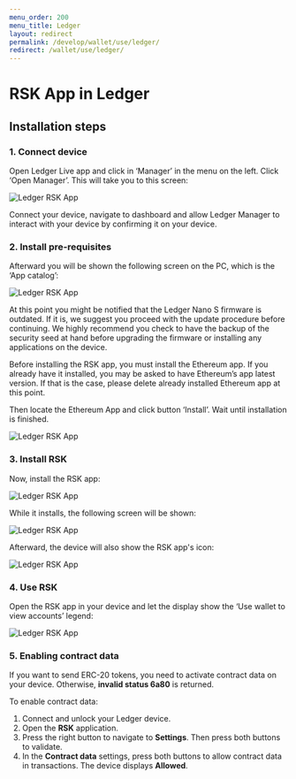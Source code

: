 ```yaml
---
menu_order: 200
menu_title: Ledger
layout: redirect
permalink: /develop/wallet/use/ledger/
redirect: /wallet/use/ledger/
---
```


# RSK App in Ledger

## Installation steps

### 1. Connect device

Open Ledger Live app and click in ‘Manager’ in the menu on the left. Click ‘Open Manager’. This will take you to this screen:

![Ledger RSK App](/assets/img/rsk/ledger/1.png)

Connect your device, navigate to dashboard and allow Ledger Manager to interact with your device by confirming it on your device.

### 2. Install pre-requisites

Afterward you will be shown the following screen on the PC, which is the ‘App catalog’:

![Ledger RSK App](/assets/img/rsk/ledger/2.png)

At this point you might be notified that the Ledger Nano S firmware is outdated. If it is, we suggest you proceed with the update procedure before continuing. We highly recommend you check to have the backup of the security seed at hand before upgrading the firmware or installing any applications on the device.

Before installing the RSK app, you must install the Ethereum app. If you already have it installed, you may be asked to have Ethereum’s app latest version. If that is the case, please delete already installed Ethereum app at this point.

Then locate the Ethereum App and click button ‘Install’. Wait until installation is finished.

![Ledger RSK App](/assets/img/rsk/ledger/3.png)

### 3. Install RSK

Now, install the RSK app:

![Ledger RSK App](/assets/img/rsk/ledger/4.png)

While it installs, the following screen will be shown:

![Ledger RSK App](/assets/img/rsk/ledger/5.png)

Afterward, the device will also show the RSK app's icon:

![Ledger RSK App](/assets/img/rsk/ledger/6.png)

### 4. Use RSK

Open the RSK app in your device and let the display show the ‘Use wallet to view accounts’ legend: 

![Ledger RSK App](/assets/img/rsk/ledger/7.png)


### 5. Enabling contract data
If you want to send ERC-20 tokens, you need to activate contract data on your device. Otherwise, **invalid status 6a80** is returned.

To enable contract data: 

1. Connect and unlock your Ledger device.
2. Open the **RSK** application.
3. Press the right button to navigate to **Settings**. Then press both buttons to validate.
4. In the **Contract data** settings, press both buttons to allow contract data in transactions. 
The device displays **Allowed**.
